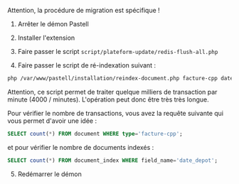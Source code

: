 Attention, la procédure de migration est spécifique !

1) Arrêter le démon Pastell

2) Installer l'extension

3) Faire passer le script `script/plateform-update/redis-flush-all.php`

4) Faire passer le script de ré-indexation suivant :

```bash
php /var/www/pastell/installation/reindex-document.php facture-cpp date_depot
```

Attention, ce script permet de traiter quelque milliers de transaction par minute (4000 / minutes).
L'opération peut donc être très très longue.

Pour vérifier le nombre de transactions, vous avez la requête suivante qui vous permet d'avoir une idée :

```sql
SELECT count(*) FROM document WHERE type='facture-cpp';
```

et pour vérifier le nombre de documents indexés :

```sql
SELECT count(*) FROM document_index WHERE field_name='date_depot';
``` 

5) Redémarrer le démon